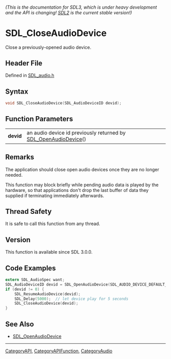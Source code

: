 ###### (This is the documentation for SDL3, which is under heavy development and the API is changing! [SDL2](https://wiki.libsdl.org/SDL2/) is the current stable version!)
# SDL_CloseAudioDevice

Close a previously-opened audio device.

## Header File

Defined in [SDL_audio.h](https://github.com/libsdl-org/SDL/blob/main/include/SDL3/SDL_audio.h)

## Syntax

```c
void SDL_CloseAudioDevice(SDL_AudioDeviceID devid);

```

## Function Parameters

|               |                                                                                        |
| ------------- | -------------------------------------------------------------------------------------- |
| **devid**     | an audio device id previously returned by [SDL_OpenAudioDevice](SDL_OpenAudioDevice)() |

## Remarks

The application should close open audio devices once they are no longer
needed.

This function may block briefly while pending audio data is played by the
hardware, so that applications don't drop the last buffer of data they
supplied if terminating immediately afterwards.

## Thread Safety

It is safe to call this function from any thread.

## Version

This function is available since SDL 3.0.0.

## Code Examples

```c
extern SDL_AudioSpec want;
SDL_AudioDeviceID devid = SDL_OpenAudioDevice(SDL_AUDIO_DEVICE_DEFAULT_OUTPUT, &want);
if (devid != 0) {
    SDL_ResumeAudioDevice(devid);
    SDL_Delay(5000);  // let device play for 5 seconds
    SDL_CloseAudioDevice(devid);
}
```

## See Also

* [SDL_OpenAudioDevice](SDL_OpenAudioDevice)

----
[CategoryAPI](CategoryAPI), [CategoryAPIFunction](CategoryAPIFunction), [CategoryAudio](CategoryAudio)


